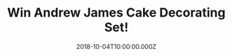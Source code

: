 ---
campaign-uuid: "c-ad304b29-c542-4588-a66b-cd50310c97f5"
type: "Competition"
category: "Gifts"
date: "2018-10-04T10:00:00.000Z"
end-date: "2018-11-04T23:59:00.000Z"
disable-form: false
is_promoted: false
has_entry_page: true
title: "Win Andrew James Cake Decorating Set!"
competition-description: "<p>Who doesn’t love cakes? They are perfect for any occasion\
  \ or celebration! Get ready to create beautifully decorated cakes and bakes with\
  \ the Andrew James Professional Cake Decorating Set.</p>\r\n<p>Get your inner chef\
  \ side and click below for a chance to win!</p>"
hero-header: "Win Andrew James Cake Decorating Set!"
terms-confirmation: "N/A"
banner-img: "https://assets.expresslyapp.com/asset-b8e7641d-efff-428d-99f6-c51c9b561287.jpg"
logo-left-href: "aaa.nme.com"
logo-left-image: "https://assets.expresslyapp.com/asset-ab5c4538-456a-4c89-9af5-77708600a385.jpg"
logo-left-title: "NME AAA"
bg-image-hero: "https://assets.expresslyapp.com/asset-b9758868-7070-4ae0-80da-ca9f7b5c90f1.jpg"
bg-image-first: "https://assets.expresslyapp.com/asset-bb473791-f528-49a3-99dd-63d9bad4411c.jpg"
section1-content: "</p>The Andrew James Cake Decorating Set contains everything you\
  \ need to create beautifully decorated cupcakes, sponge cakes, multi-tiered cakes,\
  \ biscuits and pastries. 8 fondant icing tools, a full range of piping nozzles with\
  \ 2 reusable bags, a decorating turntable and embossed rolling pin ideal for creating\
  \ beautiful buttercream and frosting flowers on the top of your cupcakes, or for\
  \ making stylish swirls, swags and spirals on larger cakes!</p>\r\n<p>We are giving\
  \ away the Andrew James Professional Cake Decorating Set to one of our members!\
  \ If you are looking forward to sharing your delicious and greatest creations, enter\
  \ the form below and it could be yours!</p>"
entry-title: "Win Andrew James Cake Decorating Set!"
entry-content: "Enter the draw to win the Andrew James Professional Cake Decorating\
  \ Set by completing the form below before 23:59 on 4th of November 2018."
has-winner: false
prize-description: "Andrew James Cake Decorating Set."
special-conditions: "Multiple entries are allowed up to one every day.\r\nThis competition\
  \ is also available on: https://http://club.expressly.io/competitions/the-andrew-james-professional-cake-decorating-set"
---